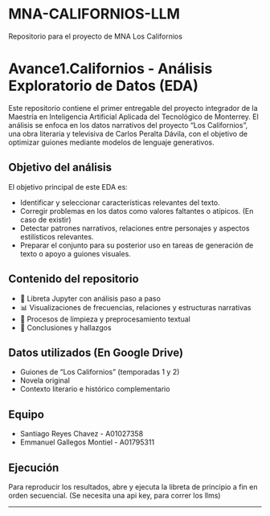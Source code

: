 # MNA-CALIFORNIOS-LLM
Repositorio para el proyecto de MNA Los Californios


# Avance1.Californios - Análisis Exploratorio de Datos (EDA)

Este repositorio contiene el primer entregable del proyecto integrador de la Maestría en Inteligencia Artificial Aplicada del Tecnológico de Monterrey. El análisis se enfoca en los datos narrativos del proyecto “Los Californios”, una obra literaria y televisiva de Carlos Peralta Dávila, con el objetivo de optimizar guiones mediante modelos de lenguaje generativos.

## Objetivo del análisis
El objetivo principal de este EDA es:
- Identificar y seleccionar características relevantes del texto.
- Corregir problemas en los datos como valores faltantes o atípicos. (En caso de existir) 
- Detectar patrones narrativos, relaciones entre personajes y aspectos estilísticos relevantes.
- Preparar el conjunto para su posterior uso en tareas de generación de texto o apoyo a guiones visuales.

## Contenido del repositorio
- 📘 Libreta Jupyter con análisis paso a paso
- 📊 Visualizaciones de frecuencias, relaciones y estructuras narrativas
- 🧹 Procesos de limpieza y preprocesamiento textual
- 📝 Conclusiones y hallazgos

## Datos utilizados (En Google Drive)
- Guiones de “Los Californios” (temporadas 1 y 2)
- Novela original
- Contexto literario e histórico complementario

## Equipo
- Santiago Reyes Chavez - A01027358
- Emmanuel Gallegos Montiel - A01795311

## Ejecución
Para reproducir los resultados, abre y ejecuta la libreta de principio a fin en orden secuencial. (Se necesita una api key, para correr los llms) 

---
